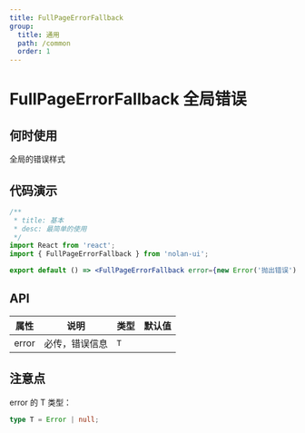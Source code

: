 ```yaml
---
title: FullPageErrorFallback
group:
  title: 通用
  path: /common
  order: 1
---
```


# FullPageErrorFallback 全局错误

## 何时使用

全局的错误样式

## 代码演示

```jsx
/**
 * title: 基本
 * desc: 最简单的使用
 */
import React from 'react';
import { FullPageErrorFallback } from 'nolan-ui';

export default () => <FullPageErrorFallback error={new Error('抛出错误')} />;
```

## API

| 属性  | 说明           | 类型 | 默认值 |
| ----- | -------------- | ---- | ------ |
| error | 必传，错误信息 | `T`  |

## 注意点

error 的 T 类型：

```ts
type T = Error | null;
```
